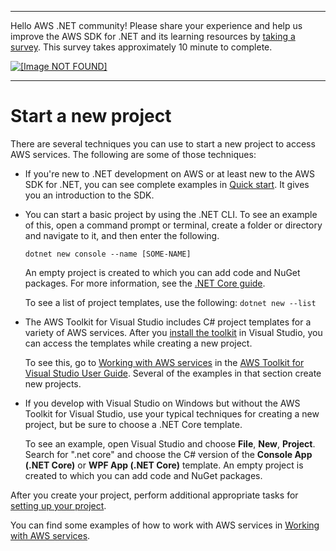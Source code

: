--------

Hello AWS \.NET community\! Please share your experience and help us improve the AWS SDK for \.NET and its learning resources by [taking a survey](https://amazonmr.au1.qualtrics.com/jfe/form/SV_bqfQLfZ5nhFUiV0)\. This survey takes approximately 10 minute to complete\.

 [ ![\[Image NOT FOUND\]](http://docs.aws.amazon.com/sdk-for-net/latest/developer-guide/images/SurveyButton.png) ](https://amazonmr.au1.qualtrics.com/jfe/form/SV_bqfQLfZ5nhFUiV0)

--------

# Start a new project<a name="net-dg-start-new-project"></a>

There are several techniques you can use to start a new project to access AWS services\. The following are some of those techniques:
+ If you're new to \.NET development on AWS or at least new to the AWS SDK for \.NET, you can see complete examples in [Quick start](quick-start.md)\. It gives you an introduction to the SDK\.
+ You can start a basic project by using the \.NET CLI\. To see an example of this, open a command prompt or terminal, create a folder or directory and navigate to it, and then enter the following\.

  ```
  dotnet new console --name [SOME-NAME]
  ```

  An empty project is created to which you can add code and NuGet packages\. For more information, see the [\.NET Core guide](https://docs.microsoft.com/en-us/dotnet/core/)\.

  To see a list of project templates, use the following: `dotnet new --list`
+ The AWS Toolkit for Visual Studio includes C\# project templates for a variety of AWS services\. After you [install the toolkit](https://docs.aws.amazon.com/toolkit-for-visual-studio/latest/user-guide/setup.html) in Visual Studio, you can access the templates while creating a new project\.

  To see this, go to [Working with AWS services](https://docs.aws.amazon.com/toolkit-for-visual-studio/latest/user-guide/working-with-services.html) in the [AWS Toolkit for Visual Studio User Guide](https://docs.aws.amazon.com/AWSToolkitVS/latest/UserGuide/)\. Several of the examples in that section create new projects\.
+ If you develop with Visual Studio on Windows but without the AWS Toolkit for Visual Studio, use your typical techniques for creating a new project, but be sure to choose a \.NET Core template\.

  To see an example, open Visual Studio and choose **File**, **New**, **Project**\. Search for "\.net core" and choose the C\# version of the **Console App \(\.NET Core\)** or **WPF App \(\.NET Core\)** template\. An empty project is created to which you can add code and NuGet packages\.

After you create your project, perform additional appropriate tasks for [setting up your project](net-dg-config.md)\.

You can find some examples of how to work with AWS services in [Working with AWS services](tutorials-examples.md)\.